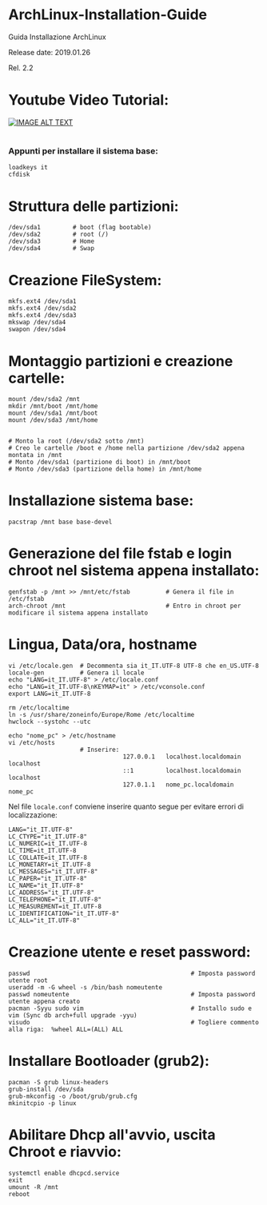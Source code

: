 # ArchLinux-Installation-Guide

Guida Installazione ArchLinux

Release date: 2019.01.26

Rel. 2.2

# Youtube Video Tutorial:

[![IMAGE ALT TEXT](http://img.youtube.com/vi/d6xPdCzxxcg/0.jpg)](http://www.youtube.com/watch?v=d6xPdCzxxcg "Arch Linux Installation Guide")



#

### Appunti per installare il sistema base: ##





```
loadkeys it
cfdisk
```

# Struttura delle partizioni:

```
/dev/sda1         # boot (flag bootable)
/dev/sda2         # root (/)
/dev/sda3         # Home
/dev/sda4         # Swap
```

# Creazione FileSystem:
```
mkfs.ext4 /dev/sda1
mkfs.ext4 /dev/sda2
mkfs.ext4 /dev/sda3
mkswap /dev/sda4
swapon /dev/sda4
```
# Montaggio partizioni e creazione cartelle:
```
mount /dev/sda2 /mnt
mkdir /mnt/boot /mnt/home
mount /dev/sda1 /mnt/boot
mount /dev/sda3 /mnt/home


# Monto la root (/dev/sda2 sotto /mnt) 
# Creo le cartelle /boot e /home nella partizione /dev/sda2 appena montata in /mnt
# Monto /dev/sda1 (partizione di boot) in /mnt/boot
# Monto /dev/sda3 (partizione della home) in /mnt/home
```
# Installazione sistema base:
```
pacstrap /mnt base base-devel
```
# Generazione del file fstab e login chroot nel sistema appena installato:
```
genfstab -p /mnt >> /mnt/etc/fstab          # Genera il file in /etc/fstab
arch-chroot /mnt                            # Entro in chroot per modificare il sistema appena installato
```
# Lingua, Data/ora, hostname
```
vi /etc/locale.gen  # Decommenta sia it_IT.UTF-8 UTF-8 che en_US.UTF-8
locale-gen          # Genera il locale
echo "LANG=it_IT.UTF-8" > /etc/locale.conf
echo "LANG=it_IT.UTF-8\nKEYMAP=it" > /etc/vconsole.conf
export LANG=it_IT.UTF-8

rm /etc/localtime
ln -s /usr/share/zoneinfo/Europe/Rome /etc/localtime
hwclock --systohc --utc

echo "nome_pc" > /etc/hostname
vi /etc/hosts
                    # Inserire:
                                127.0.0.1   localhost.localdomain   localhost
                                ::1         localhost.localdomain   localhost
                                127.0.1.1   nome_pc.localdomain     nome_pc
```
Nel file `locale.conf` conviene inserire quanto segue per evitare errori di localizzazione:
```
LANG="it_IT.UTF-8"
LC_CTYPE="it_IT.UTF-8"
LC_NUMERIC=it_IT.UTF-8
LC_TIME=it_IT.UTF-8
LC_COLLATE=it_IT.UTF-8
LC_MONETARY=it_IT.UTF-8
LC_MESSAGES="it_IT.UTF-8"
LC_PAPER="it_IT.UTF-8"
LC_NAME="it_IT.UTF-8"
LC_ADDRESS="it_IT.UTF-8"
LC_TELEPHONE="it_IT.UTF-8"
LC_MEASUREMENT=it_IT.UTF-8
LC_IDENTIFICATION="it_IT.UTF-8"
LC_ALL="it_IT.UTF-8"
```

# Creazione utente e reset password:
```
passwd                                             # Imposta password utente root
useradd -m -G wheel -s /bin/bash nomeutente
passwd nomeutente                                  # Imposta password utente appena creato
pacman -Syyu sudo vim                              # Installo sudo e vim (Sync db arch+full upgrade -yyu)
visudo                                             # Togliere commento alla riga:  %wheel ALL=(ALL) ALL
```
# Installare Bootloader (grub2):
```
pacman -S grub linux-headers
grub-install /dev/sda
grub-mkconfig -o /boot/grub/grub.cfg
mkinitcpio -p linux
```
# Abilitare Dhcp all'avvio, uscita Chroot e riavvio:
```
systemctl enable dhcpcd.service
exit
umount -R /mnt
reboot
```
